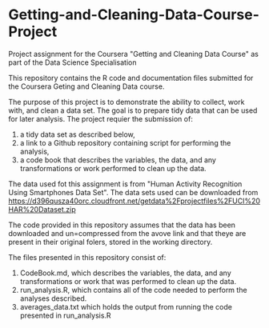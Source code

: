# Getting-and-Cleaning-Data-Course-Project
Project assignment for the Coursera "Getting and Cleaning Data Course" as part of the Data Science Specialisation

This repository contains the R code and documentation files submitted for the Coursera Geting and Cleaning Data course.

The purpose of this project is to demonstrate the ability to collect, work with, and clean a data set. The goal is to prepare
tidy data that can be used for later analysis. The project requier the submission of: 
1) a tidy data set as described below, 
2) a link to a Github repository containing script for performing the analysis,
3) a code book that describes the variables, the data, and any transformations or work performed to clean up the data.

The data used fot this assignment is from "Human Activity Recognition Using Smartphones Data Set". The data sets used
can be downloaded from https://d396qusza40orc.cloudfront.net/getdata%2Fprojectfiles%2FUCI%20HAR%20Dataset.zip

The code provided in this repository assumes that the data has been downloaded and un=compressed from the avove link
and that theye are present in their original folers, stored in the working directory.

The files presented in this repository consist of:
1) CodeBook.md, which describes the variables, the data, and any transformations or work that was performed to clean up the data.
2) run_analysis.R, which contains all of the code needed to perform the analyses described. 
3) averages_data.txt which holds the output from running the code presented in run_analysis.R
